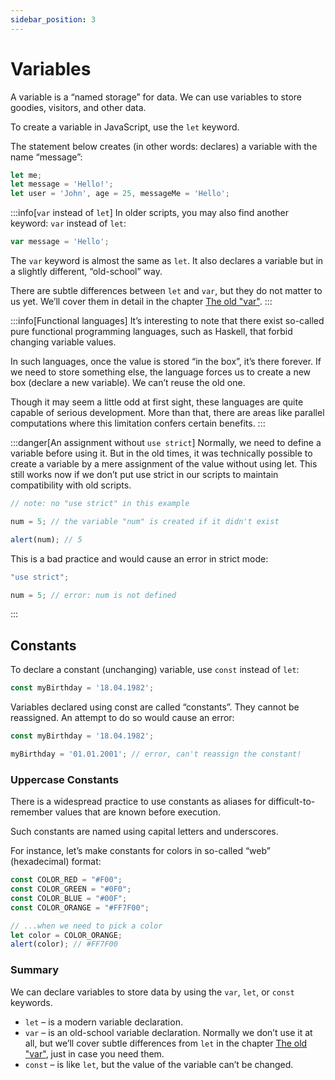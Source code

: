 ```yaml
---
sidebar_position: 3
---
```


# Variables

A variable is a “named storage” for data. We can use variables to store goodies, visitors, and other data.

To create a variable in JavaScript, use the `let` keyword.

The statement below creates (in other words: declares) a variable with the name “message”:

```js
let me;
let message = 'Hello!';
let user = 'John', age = 25, messageMe = 'Hello';
```

:::info[`var` instead of `let`]
In older scripts, you may also find another keyword: `var` instead of `let`:
```js
var message = 'Hello';
```
The `var` keyword is almost the same as `let`. It also declares a variable but in a slightly different, “old-school” way.

There are subtle differences between `let` and `var`, but they do not matter to us yet. We’ll cover them in detail in the chapter [The old "var"](./old-var).
:::

:::info[Functional languages]
It’s interesting to note that there exist so-called pure functional programming languages, such as Haskell, that forbid changing variable values.

In such languages, once the value is stored “in the box”, it’s there forever. If we need to store something else, the language forces us to create a new box (declare a new variable). We can’t reuse the old one.

Though it may seem a little odd at first sight, these languages are quite capable of serious development. More than that, there are areas like parallel computations where this limitation confers certain benefits.
:::

:::danger[An assignment without `use strict`]
Normally, we need to define a variable before using it. But in the old times, it was technically possible to create a variable by a mere assignment of the value without using let. This still works now if we don’t put use strict in our scripts to maintain compatibility with old scripts.
```js
// note: no "use strict" in this example

num = 5; // the variable "num" is created if it didn't exist

alert(num); // 5
```
This is a bad practice and would cause an error in strict mode:
```js {3}
"use strict";

num = 5; // error: num is not defined
```
:::

## Constants

To declare a constant (unchanging) variable, use `const` instead of `let`:

```js
const myBirthday = '18.04.1982';
```

Variables declared using const are called “constants”. They cannot be reassigned. An attempt to do so would cause an error:

```js {3}
const myBirthday = '18.04.1982';

myBirthday = '01.01.2001'; // error, can't reassign the constant!
```

### Uppercase Constants

There is a widespread practice to use constants as aliases for difficult-to-remember values that are known before execution.

Such constants are named using capital letters and underscores.

For instance, let’s make constants for colors in so-called “web” (hexadecimal) format:

```js
const COLOR_RED = "#F00";
const COLOR_GREEN = "#0F0";
const COLOR_BLUE = "#00F";
const COLOR_ORANGE = "#FF7F00";

// ...when we need to pick a color
let color = COLOR_ORANGE;
alert(color); // #FF7F00
```

### Summary

We can declare variables to store data by using the `var`, `let`, or `const` keywords.

* `let` – is a modern variable declaration.
* `var` – is an old-school variable declaration. Normally we don’t use it at all, but we’ll cover subtle differences from `let` in the chapter [The old "var"](./old-var), just in case you need them.
* `const` – is like `let`, but the value of the variable can’t be changed.